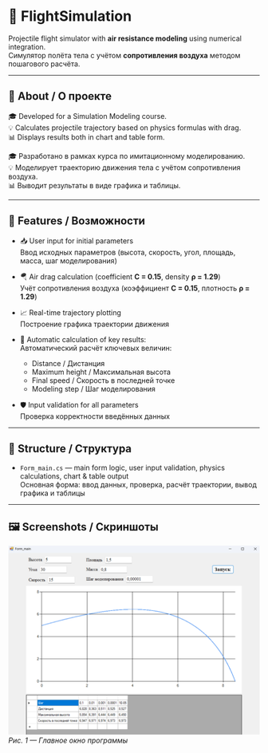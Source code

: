 # 🛫 FlightSimulation

Projectile flight simulator with **air resistance modeling** using numerical integration.  
Симулятор полёта тела с учётом **сопротивления воздуха** методом пошагового расчёта.

---

## 📌 About / О проекте

🎓 Developed for a Simulation Modeling course.  
💡 Calculates projectile trajectory based on physics formulas with drag.  
📊 Displays results both in chart and table form.

🎓 Разработано в рамках курса по имитационному моделированию.  
💡 Моделирует траекторию движения тела с учётом сопротивления воздуха.  
📊 Выводит результаты в виде графика и таблицы.

---

## 🔧 Features / Возможности

- 📥 User input for initial parameters  
  Ввод исходных параметров (высота, скорость, угол, площадь, масса, шаг моделирования)

- 🪂 Air drag calculation (coefficient **C = 0.15**, density **ρ = 1.29**)  
  Учёт сопротивления воздуха (коэффициент **C = 0.15**, плотность **ρ = 1.29**)

- 📈 Real-time trajectory plotting  
  Построение графика траектории движения

- 📑 Automatic calculation of key results:  
  Автоматический расчёт ключевых величин:
  - Distance / Дистанция  
  - Maximum height / Максимальная высота  
  - Final speed / Скорость в последней точке  
  - Modeling step / Шаг моделирования  

- 🛡 Input validation for all parameters  
  Проверка корректности введённых данных

---

## 📁 Structure / Структура

- `Form_main.cs` — main form logic, user input validation, physics calculations, chart & table output  
  Основная форма: ввод данных, проверка, расчёт траектории, вывод графика и таблицы

---

## 🖼 Screenshots / Скриншоты

![Программа](images/application.png)  
*Рис. 1 — Главное окно программы*
